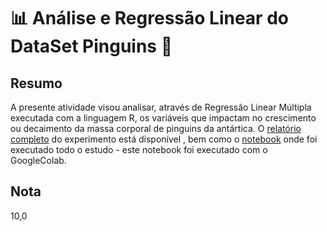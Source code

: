 # 📊 Análise e Regressão Linear do DataSet Pinguins 🐧

## Resumo
A presente atividade visou analisar, através de Regressão Linear Múltipla executada com a linguagem R, os variáveis que impactam no crescimento ou decaimento da massa corporal de pinguins da antártica. O [relatório completo](https://github.com/carolcordeiro/regressao_linear_R/blob/main/Relat%C3%B3rio%20Atividade%203%20_%20Caroline%20de%20Oliveira%20Cordeiro.pdf) do experimento está disponível , bem como o [notebook](https://github.com/carolcordeiro/regressao_linear_R/blob/main/regressao_linear_pinguins.ipynb) onde foi executado todo o estudo - este notebook foi executado com o GoogleColab.

## Nota
10,0
